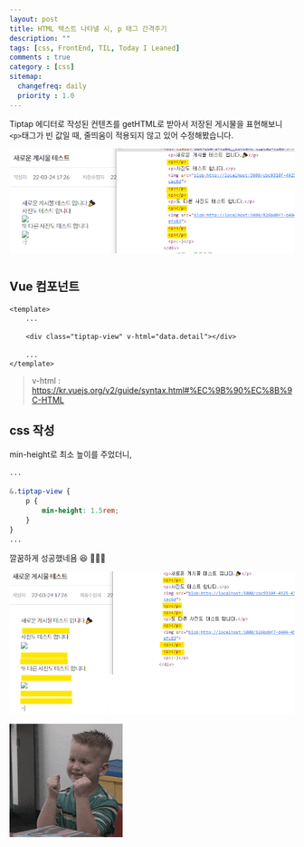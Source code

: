 ```yaml
---
layout: post
title: HTML 텍스트 나타낼 시, p 태그 간격주기
description: ""
tags: [css, FrontEnd, TIL, Today I Leaned]
comments : true
category : [css]
sitemap:
  changefreq: daily
  priority : 1.0
---
```


Tiptap 에디터로 작성된 컨텐츠를 getHTML로 받아서 저장된 게시물을 표현해보니 `<p>`태그가 빈 값일 때, 줄띄움이 적용되지 않고 있어 수정해봤습니다.

![p-spacing](/post/images/2022-03-25-html-p-spacing-1.png)

<div class="space-item-3"></div>

#


##  Vue 컴포넌트

```Vue
<template>
    ...

    <div class="tiptap-view" v-html="data.detail"></div>

    ...
</template>
```

> v-html : <https://kr.vuejs.org/v2/guide/syntax.html#%EC%9B%90%EC%8B%9C-HTML>

## css 작성

min-height로 최소 높이를 주었더니, 

```css
...

&.tiptap-view {
    p {
        min-height: 1.5rem;
    }
}
...

```

깔꿈하게 성공했네욤 😆 👏👏👏

![p-spacing](/post/images/2022-03-25-html-p-spacing-2.png)

![happy-dev](/post/images/hey/happy02.gif)
